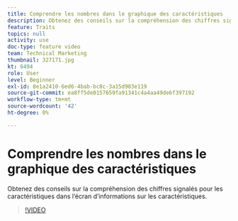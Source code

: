 ```yaml
---
title: Comprendre les nombres dans le graphique des caractéristiques
description: Obtenez des conseils sur la compréhension des chiffres signalés pour les caractéristiques dans l’écran d’informations sur les caractéristiques.
feature: Traits
topics: null
activity: use
doc-type: feature video
team: Technical Marketing
thumbnail: 327171.jpg
kt: 6494
role: User
level: Beginner
exl-id: 8e1a2410-6ed6-4bab-bc8c-3a15d903e119
source-git-commit: ea8ff5de0157659fa91341c4a4aa49de6f397192
workflow-type: tm+mt
source-wordcount: '42'
ht-degree: 0%

---
```


# Comprendre les nombres dans le graphique des caractéristiques

Obtenez des conseils sur la compréhension des chiffres signalés pour les caractéristiques dans l’écran d’informations sur les caractéristiques.

>[!VIDEO](https://video.tv.adobe.com/v/340522/?quality=12&learn=on&captions=fre_fr)
